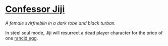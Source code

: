 # [Confessor Jiji](https://hollowknight.wiki/w/Jiji)

*A female svirfneblin in a dark robe and black turban.*

In steel soul mode, Jiji will resurrect a dead player character for the price of one [rancid egg](/items/rancid_egg.md).
